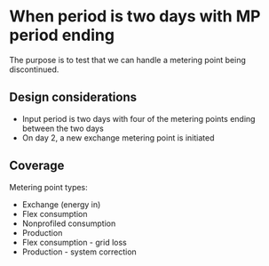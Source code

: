 # When period is two days with MP period ending

The purpose is to test that we can handle a metering point being discontinued.

## Design considerations

- Input period is two days with four of the metering points ending between the two days
- On day 2, a new exchange metering point is initiated

## Coverage

Metering point types:

- Exchange (energy in)
- Flex consumption
- Nonprofiled consumption
- Production
- Flex consumption - grid loss
- Production - system correction
